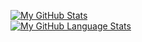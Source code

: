 [![My GitHub Stats](https://github-readme-stats.vercel.app/api/?username=Cohejh&count_private=true&showicons=true&theme=transparent)]()
<br>
[![My GitHub Language Stats](https://github-readme-stats.vercel.app/api/top-langs/?username=Cohejh&langs_count=5&theme=transparent)]()


